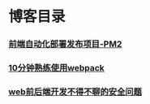 # 博客目录


### [前端自动化部署发布项目-PM2](https://github.com/WangBeijing/web-learning-notes/issues/1)
### [10分钟熟练使用webpack](https://github.com/WangBeijing/web-learning-notes/issues/2)
### [web前后端开发不得不聊的安全问题](https://github.com/WangBeijing/web-learning-notes/issues/3)
 
